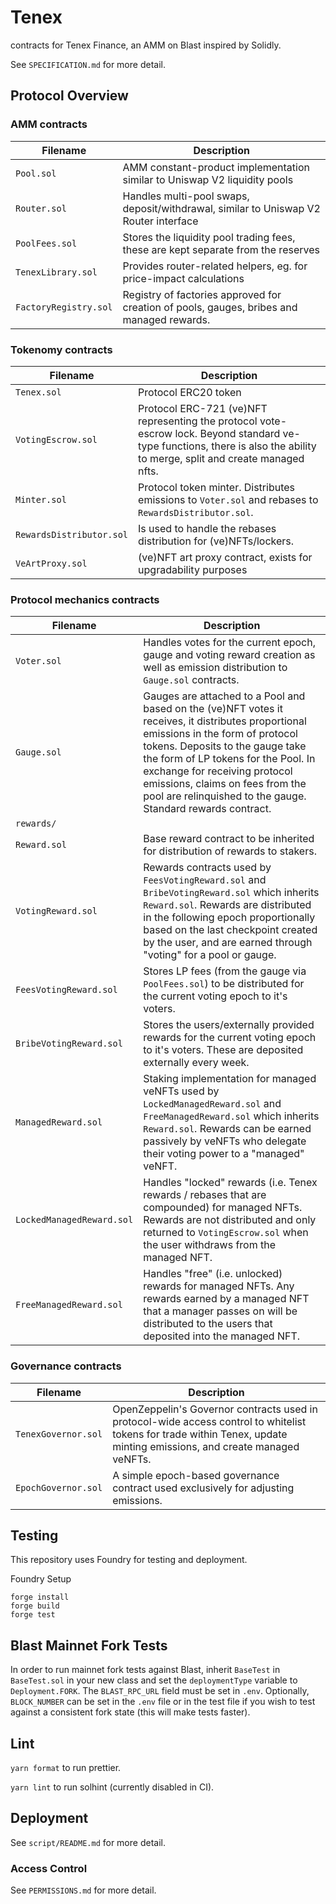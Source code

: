 # Tenex

contracts for Tenex Finance, an AMM on Blast inspired by Solidly.

See `SPECIFICATION.md` for more detail.

## Protocol Overview

### AMM contracts

| Filename | Description |
| --- | --- |
| `Pool.sol` | AMM constant-product implementation similar to Uniswap V2 liquidity pools |
| `Router.sol` | Handles multi-pool swaps, deposit/withdrawal, similar to Uniswap V2 Router interface |
| `PoolFees.sol` | Stores the liquidity pool trading fees, these are kept separate from the reserves |
| `TenexLibrary.sol` | Provides router-related helpers, eg. for price-impact calculations |
| `FactoryRegistry.sol` | Registry of factories approved for creation of pools, gauges, bribes and managed rewards. |

### Tokenomy contracts

| Filename | Description |
| --- | --- |
| `Tenex.sol` | Protocol ERC20 token |
| `VotingEscrow.sol` | Protocol ERC-721 (ve)NFT representing the protocol vote-escrow lock. Beyond standard ve-type functions, there is also the ability to merge, split and create managed nfts. |
| `Minter.sol` | Protocol token minter. Distributes emissions to `Voter.sol` and rebases to `RewardsDistributor.sol`. |
| `RewardsDistributor.sol` | Is used to handle the rebases distribution for (ve)NFTs/lockers. |
| `VeArtProxy.sol` | (ve)NFT art proxy contract, exists for upgradability purposes |

### Protocol mechanics contracts

| Filename | Description |
| --- | --- |
| `Voter.sol` | Handles votes for the current epoch, gauge and voting reward creation as well as emission distribution to `Gauge.sol` contracts. |
| `Gauge.sol` | Gauges are attached to a Pool and based on the (ve)NFT votes it receives, it distributes proportional emissions in the form of protocol tokens. Deposits to the gauge take the form of LP tokens for the Pool. In exchange for receiving protocol emissions, claims on fees from the pool are relinquished to the gauge. Standard rewards contract. |
| `rewards/` | |
| `Reward.sol` | Base reward contract to be inherited for distribution of rewards to stakers.
| `VotingReward.sol` | Rewards contracts used by `FeesVotingReward.sol` and `BribeVotingReward.sol` which inherits `Reward.sol`. Rewards are distributed in the following epoch proportionally based on the last checkpoint created by the user, and are earned through "voting" for a pool or gauge. |
| `FeesVotingReward.sol` | Stores LP fees (from the gauge via `PoolFees.sol`) to be distributed for the current voting epoch to it's voters. |
| `BribeVotingReward.sol` | Stores the users/externally provided rewards for the current voting epoch to it's voters. These are deposited externally every week. |
| `ManagedReward.sol` | Staking implementation for managed veNFTs used by `LockedManagedReward.sol` and `FreeManagedReward.sol` which inherits `Reward.sol`.  Rewards can be earned passively by veNFTs who delegate their voting power to a "managed" veNFT.
| `LockedManagedReward.sol` | Handles "locked" rewards (i.e. Tenex rewards / rebases that are compounded) for managed NFTs. Rewards are not distributed and only returned to `VotingEscrow.sol` when the user withdraws from the managed NFT. | 
| `FreeManagedReward.sol` | Handles "free" (i.e. unlocked) rewards for managed NFTs. Any rewards earned by a managed NFT that a manager passes on will be distributed to the users that deposited into the managed NFT. | 

### Governance contracts

| Filename | Description |
| --- | --- |
| `TenexGovernor.sol` | OpenZeppelin's Governor contracts used in protocol-wide access control to whitelist tokens for trade  within Tenex, update minting emissions, and create managed veNFTs. |
| `EpochGovernor.sol` | A simple epoch-based governance contract used exclusively for adjusting emissions. |


## Testing

This repository uses Foundry for testing and deployment. 

Foundry Setup

```
forge install
forge build
forge test
```

## Blast Mainnet Fork Tests

In order to run mainnet fork tests against Blast, inherit `BaseTest` in `BaseTest.sol` in your new class and set the `deploymentType` variable to `Deployment.FORK`. The `BLAST_RPC_URL` field must be set in `.env`. Optionally, `BLOCK_NUMBER` can be set in the `.env` file or in the test file if you wish to test against a consistent fork state (this will make tests faster).


## Lint

`yarn format` to run prettier.

`yarn lint` to run solhint (currently disabled in CI).

## Deployment

See `script/README.md` for more detail.

### Access Control
See `PERMISSIONS.md` for more detail.

